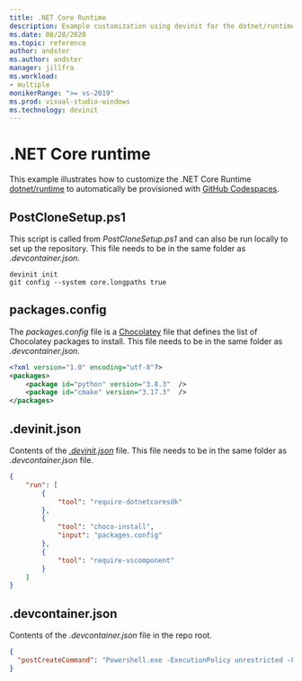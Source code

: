 ```yaml
---
title: .NET Core Runtime
description: Example customization using devinit for the dotnet/runtime repo.
ms.date: 08/28/2020
ms.topic: reference
author: andster
ms.author: andster
manager: jillfra
ms.workload:
- multiple
monikerRange: ">= vs-2019"
ms.prod: visual-studio-windows
ms.technology: devinit
---
```

# .NET Core runtime

This example illustrates how to customize the .NET Core Runtime [dotnet/runtime](https://github.com/dotnet/runtime) to automatically be provisioned with [GitHub Codespaces](https://github.com/features/codespaces).

## PostCloneSetup.ps1

This script is called from _PostCloneSetup.ps1_ and can also be run locally to set up the repository. This file needs to be in the same folder as _.devcontainer.json_.

```batch
devinit init
git config --system core.longpaths true
```

## packages.config

The _packages.config_ file is a [Chocolatey](https://chocolatey.org/) file that defines the list of Chocolatey packages to install. This file needs to be in the same folder as _.devcontainer.json_.

```xml
<?xml version="1.0" encoding="utf-8"?>
<packages>
    <package id="python" version="3.8.3"  />
    <package id="cmake" version="3.17.3"  />
</packages>
```

## .devinit.json

Contents of the [_.devinit.json_](devinit-json.md) file. This file needs to be in the same folder as _.devcontainer.json_ file.

```json
{
    "run": [
        {
            "tool": "require-dotnetcoresdk"
        },
        {
            "tool": "choco-install",
            "input": "packages.config"
        },
        {
            "tool": "require-vscomponent"
        }
    ]
}
```

## .devcontainer.json

Contents of the _.devcontainer.json_ file in the repo root.

```json
{
  "postCreateCommand": "Powershell.exe -ExecutionPolicy unrestricted -File PostCloneSetup.ps1"
}
```
